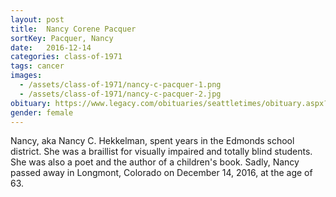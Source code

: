 ```yaml
---
layout: post
title:  Nancy Corene Pacquer
sortKey: Pacquer, Nancy
date:   2016-12-14
categories: class-of-1971
tags: cancer
images:
  - /assets/class-of-1971/nancy-c-pacquer-1.png
  - /assets/class-of-1971/nancy-c-pacquer-2.jpg
obituary: https://www.legacy.com/obituaries/seattletimes/obituary.aspx?pid=183718164
gender: female
---
```

Nancy, aka Nancy C. Hekkelman, spent years in the Edmonds school district. She was a braillist for visually impaired and totally blind students. She was also a poet and the author of a children's book. Sadly, Nancy passed away in Longmont, Colorado on December 14, 2016, at the age of 63.
